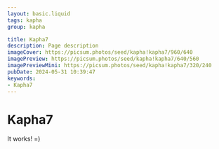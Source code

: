 ```yaml
---
layout: basic.liquid
tags: kapha
group: kapha

title: Kapha7
description: Page description
imageCover: https://picsum.photos/seed/kapha!kapha7/960/640
imagePreview: https://picsum.photos/seed/kapha!kapha7/640/560
imagePreviewMini: https://picsum.photos/seed/kapha!kapha7/320/240
pubDate: 2024-05-31 10:39:47
keywords:
- Kapha7
---
```


# Kapha7

It works! =)
